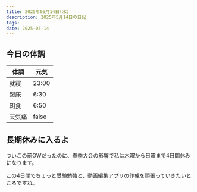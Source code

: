 ```yaml
---
title: 2025年05月14日(水)
description: 2025年5月14日の日記
tags: 
date: 2025-05-14
---
```


## 今日の体調

| 体調  | 元気    |
| --- | ----- |
| 就寝  | 23:00 |
| 起床  | 6:30  |
| 朝食  | 6:50  |
| 天気痛 | false |

## 長期休みに入るよ
ついこの前GWだったのに、春季大会の影響で私は木曜から日曜まで4日間休みになります。

この4日間でちょっと受験勉強と、動画編集アプリの作成を頑張っていきたいところですね。
